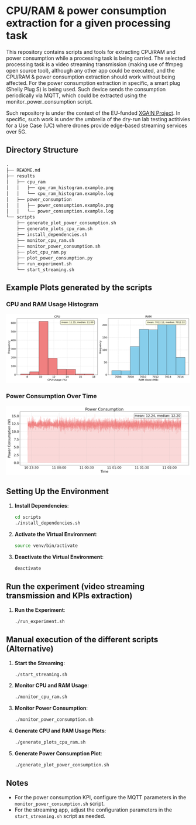 # CPU/RAM & power consumption extraction for a given processing task

This repository contains scripts and tools for extracting CPU/RAM and power consumption while a processing task is being carried. The selected processing task is a video streaming transmission (making use of ffmpeg open source tool), although any other app could be executed, and the CPU/RAM & power consumption extraction should work without being affected. For the power consumption extraction in specific, a smart plug (Shelly Plug S) is being used. Such device sends the consumption periodically via MQTT, which could be extracted using the monitor_power_consumption script.

Such repository is under the context of the EU-funded [XGAIN Project](https://xgain-project.eu/). In specific, such work is under the umbrella of the dry-run lab testing actitivies for a Use Case (UC) where drones provide edge-based streaming services over 5G.

## Directory Structure

```plaintext
.
├── README.md
├── results
│   ├── cpu_ram
│   │   ├── cpu_ram_histogram.example.png
│   │   └── cpu_ram_histogram.example.log
│   ├── power_consumption
│   │   ├── power_consumption.example.png
│   │   └── power_consumption.example.log
└── scripts
    ├── generate_plot_power_consumption.sh
    ├── generate_plots_cpu_ram.sh
    ├── install_dependencies.sh
    ├── monitor_cpu_ram.sh
    ├── monitor_power_consumption.sh
    ├── plot_cpu_ram.py
    ├── plot_power_consumption.py
    ├── run_experiment.sh
    └── start_streaming.sh
```

## Example Plots generated by the scripts

### CPU and RAM Usage Histogram
<img src="results/cpu_ram/cpu_ram_histogram.example.png" alt="CPU and RAM" width="800">

### Power Consumption Over Time
<img src="results/power_consumption/power_consumption.example.png" alt="Power Consumption" width="800">

## Setting Up the Environment

1. **Install Dependencies**:
    ```bash
    cd scripts
    ./install_dependencies.sh
    ```

2. **Activate the Virtual Environment**:
    ```bash
    source venv/bin/activate
    ```

3. **Deactivate the Virtual Environment**:
    ```bash
    deactivate
    ```

## Run the experiment (video streaming transmission and KPIs extraction)
1. **Run the Experiment**:
    ```bash
    ./run_experiment.sh
    ```

## Manual execution of the different scripts (Alternative)
1. **Start the Streaming**:
    ```bash
    ./start_streaming.sh
    ```

2. **Monitor CPU and RAM Usage**:
    ```bash
    ./monitor_cpu_ram.sh
    ```

3. **Monitor Power Consumption**:
    ```bash
    ./monitor_power_consumption.sh
    ```

4. **Generate CPU and RAM Usage Plots**:
    ```bash
    ./generate_plots_cpu_ram.sh
    ```

5. **Generate Power Consumption Plot**:
    ```bash
    ./generate_plot_power_consumption.sh
    ```

## Notes
- For the power consumption KPI, configure the MQTT parameters in the `monitor_power_consumption.sh` script.
- For the streaming app, adjust the configuration parameters in the `start_streaming.sh` script as needed.
